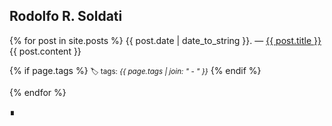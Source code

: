 ## Rodolfo R. Soldati

<p class="posts">
	{% for post in site.posts %}
	    <span>{{ post.date | date_to_string }}</span>. — <a href="{{ post.url }}" title="{{ post.title }}">{{ post.title }}</a>
        {{ post.content }}
        <p>
        {% if page.tags %}
            <small>🏷 tags: <em>{{ page.tags | join: "</em> - <em>" }}</em></small>
        {% endif %}
        </p>
	{% endfor %}
</p>

<hr style="position: absolute; right: 0px">
&#8718;
